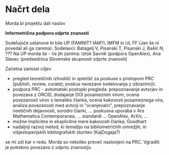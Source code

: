 # Načrt dela

Morda bi projektu dali naslov 

**Informetrična podpora odprte znanosti**

Sodelujoče ustanove bi bile UP (FAMNIT? IAM?), IMFM in UL FF (Jan še ni povedal ali ga zanima).
Sodelavci: Batagelj V, Pisanski T, Pisanski J, Bašić N, ???
Na UP morda še - če jih zanima: Iztok Savnik (podpora OpenAlex), Ana Slavec (predsednica Slovenske skupnosti odprte znanosti)

Začetna zamisel ciljev 
  - pregled teoretičnih izhodišč in spletišč za poskuse s pristopom PRC (publish, review, curate); poskus navezave sodelovanja z izbranim(i).
  - podpora PRC  - avtomatski postopki pregleda: prepoznavanje avtorjev in povezava z ORCID, dodajanje DOI posameznim virom, ocena povezanosti virov s tematiko članka, ocena kakovosti posameznega vira, analiza povezanosti med avtorji in "ocenjevalci", prepoznavanje neetičnih dejavnosti, sorodni članki, ... poskusna uporaba v Ars Mathematica Contemporanea, ... standardi ... OpenAlex, ArXiv, ...
  - možne implicitne in eksplicitne mere kakovosti članka; Goodhart
  - nadaljnji razvoj metod, ki temeljijo na bibliometričnih omrežjih, in višjestopenjskih bibliografskih storitev (KajDogaja?)


se mi zdi kar v redu. Morda so nekoliko preveč naslonjeni na PRC. Vgraditi je potrebno 
povezavo z odprto znanostjo.
